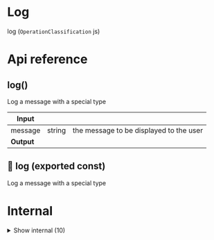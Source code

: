 # Log

log (`OperationClassification` js)



# Api reference

## log()

Log a message with a special type


| Input      |    |    |
| ---------- | -- | -- |
| message | string | the message to be displayed to the user |,| config (optional) | `LogConfig` | the configuration (optional) |,| data (optional) | {  } | Extra data the user needs to be able to see. |
| **Output** |    |    |



## 📄 log (exported const)

Log a message with a special type

# Internal

<details><summary>Show internal (10)</summary>
    
  # getCallerFileName()

TODO: this is great. now also get the operationName. If the operationName appears in the config, for debug, show the log, otherwise don't show


| Input      |    |    |
| ---------- | -- | -- |
| - | | |
| **Output** |    |    |



## parseTitle()

TODO: Should parse a title from markdown


| Input      |    |    |
| ---------- | -- | -- |
| markdown | string |  |
| **Output** | { title: {  }, <br />rest: {  }, <br /> }   |    |



## 🔹 GlobalLogConfig

a logging configuration object that you can set using a file in the root of your operation or project.





Properties: 

 | Name | Type | Description |
|---|---|---|
| showDebug (optional) | boolean |  |
| showDefault (optional) | boolean |  |
| sayTitles (optional) | boolean |  |
| logFolder (optional) | string |  |



## 🔹 LogConfig

Properties: 

 | Name | Type | Description |
|---|---|---|
| title (optional) | string |  |
| type (optional) | string |  |
| customConfig (optional) | object |  |



## 🔹 LogType

how should it look and feel?








## 🔹 OperationLogConfig

Properties: 

 | Name | Type | Description |
|---|---|---|
| config  | object |  |
| fileConfig (optional) | object |  |
| functionConfig (optional) | object |  |



## 🔹 ProjectLogConfig

Properties: 

 | Name | Type | Description |
|---|---|---|
| config  | object |  |
| operationConfig  | object |  |



## 📄 DEBUG (exported const)

if true, also shows debug messages


## 📄 getCallerFileName (exported const)

TODO: this is great. now also get the operationName. If the operationName appears in the config, for debug, show the log, otherwise don't show


## 📄 parseTitle (exported const)

TODO: Should parse a title from markdown
  </details>

